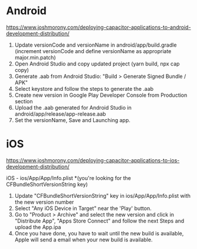 # Android

https://www.joshmorony.com/deploying-capacitor-applications-to-android-development-distribution/

1. Update versionCode and versionName in android/app/build.gradle (increment versionCode and define
   versionName as appropriate major.min.patch)
2. Open Android Studio and copy updated project (yarn build, npx cap copy)
3. Generate .aab from Android Studio: "Build > Generate Signed Bundle / APK"
4. Select keystore and follow the steps to generate the .aab
5. Create new version in Google Play Developer Console from Production section
6. Upload the .aab generated for Android Studio in android/app/release/app-release.aab
7. Set the versionName, Save and Launching app.

# iOS

https://www.joshmorony.com/deploying-capacitor-applications-to-ios-development-distribution/

iOS - ios/App/App/Info.plist \*(you're looking for the CFBundleShortVersionString key)

1. Update "CFBundleShortVersionString" key in ios/App/App/Info.plist with the new version number
2. Select "Any iOS Device in Target" near the 'Play' button.
3. Go to "Product > Archive" and select the new version and click in "Distribute App", "Apps Store Connect"
   and follow the next Steps and upload the App.ipa
4. Once you have done, you have to wait until the new build is available, Apple will send a email when your
   new build is available.
